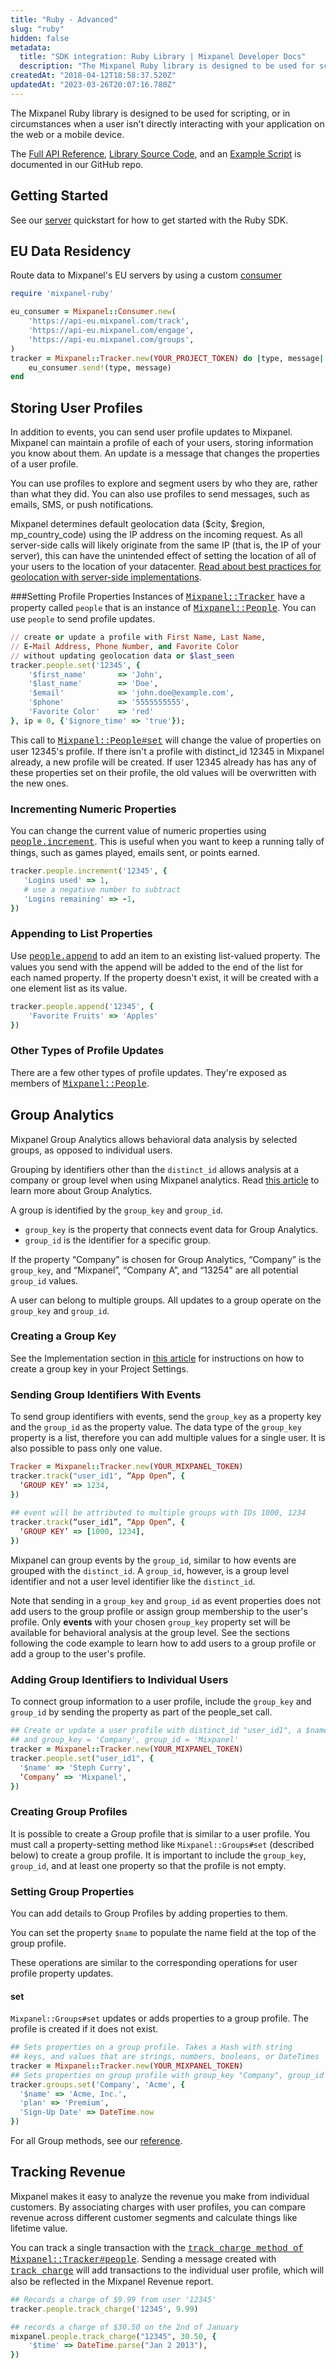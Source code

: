 ```yaml
---
title: "Ruby - Advanced"
slug: "ruby"
hidden: false
metadata: 
  title: "SDK integration: Ruby Library | Mixpanel Developer Docs"
  description: "The Mixpanel Ruby library is designed to be used for scripting, or in circumstances when a user isn't directly interacting with your application. Learn more here."
createdAt: "2018-04-12T18:58:37.520Z"
updatedAt: "2023-03-26T20:07:16.780Z"
---
```

The Mixpanel Ruby library is designed to be used for scripting, or in circumstances when a user isn't directly interacting with your application on the web or a mobile device.

The [Full API Reference](http://mixpanel.github.io/mixpanel-ruby), [Library Source Code](https://github.com/mixpanel/mixpanel-ruby), and an [Example Script](https://github.com/mixpanel/mixpanel-ruby/tree/master/demo) is documented in our GitHub repo.

## Getting Started
See our [server](doc:server) quickstart for how to get started with the Ruby SDK.

## EU Data Residency

Route data to Mixpanel's EU servers by using a custom [consumer](http://mixpanel.github.io/mixpanel-ruby/Mixpanel/Consumer.html)

```ruby
require 'mixpanel-ruby'

eu_consumer = Mixpanel::Consumer.new(
    'https://api-eu.mixpanel.com/track',
    'https://api-eu.mixpanel.com/engage',
    'https://api-eu.mixpanel.com/groups',
)
tracker = Mixpanel::Tracker.new(YOUR_PROJECT_TOKEN) do |type, message|
    eu_consumer.send!(type, message)
end
```

## Storing User Profiles

In addition to events, you can send user profile updates to Mixpanel. Mixpanel can maintain a profile of each of your users, storing information you know about them. An update is a message that changes the properties of a user profile.

You can use profiles to explore and segment users by who they are, rather than what they did. You can also use profiles to send messages, such as emails, SMS, or push notifications.

Mixpanel determines default geolocation data ($city, $region, mp_country_code) using the IP address on the incoming request. As all server-side calls will likely originate from the same IP (that is, the IP of your server), this can have the unintended effect of setting the location of all of your users to the location of your datacenter. [Read about best practices for geolocation with server-side implementations](https://mixpanel.com/blog/2014/09/08/everything-about-server-side-updates/).

###Setting Profile Properties
Instances of <a style="font-family: courier" href="http://mixpanel.github.io/mixpanel-ruby/Mixpanel/Tracker.html">Mixpanel::Tracker</a> have a property called `people` that is an instance of <a style="font-family: courier" href="http://mixpanel.github.io/mixpanel-ruby/Mixpanel/People.html">Mixpanel::People</a>. You can use `people` to send profile updates.

```ruby
// create or update a profile with First Name, Last Name,
// E-Mail Address, Phone Number, and Favorite Color
// without updating geolocation data or $last_seen
tracker.people.set('12345', {
    '$first_name'       => 'John',
    '$last_name'        => 'Doe',
    '$email'            => 'john.doe@example.com',
    '$phone'            => '5555555555',
    'Favorite Color'    => 'red'
}, ip = 0, {'$ignore_time' => 'true'});
```

This call to <a style="font-family: courier" href="http://mixpanel.github.io/mixpanel-ruby/Mixpanel/People.html#method-i-set">Mixpanel::People#set</a> will change the value of properties on user 12345's profile. If there isn't a profile with distinct_id 12345 in Mixpanel already, a new profile will be created. If user 12345 already has has any of these properties set on their profile, the old values will be overwritten with the new ones.

### Incrementing Numeric Properties
You can change the current value of numeric properties using <a style="font-family: courier" href="http://mixpanel.github.io/mixpanel-ruby/Mixpanel/People.html#method-i-increment">people.increment</a>. This is useful when you want to keep a running tally of things, such as games played, emails sent, or points earned.

```ruby
tracker.people.increment('12345', {
   'Logins used' => 1,
   # use a negative number to subtract
   'Logins remaining' => -1,
})
```

### Appending to List Properties
Use <a style="font-family: courier" href="http://mixpanel.github.io/mixpanel-ruby/Mixpanel/People.html#method-i-append">people.append</a> to add an item to an existing list-valued property. The values you send with the append will be added to the end of the list for each named property. If the property doesn't exist, it will be created with a one element list as its value.

```ruby
tracker.people.append('12345', {
    'Favorite Fruits' => 'Apples'
})
```

### Other Types of Profile Updates
There are a few other types of profile updates. They're exposed as members of <a style="font-family: courier" href="http://mixpanel.github.io/mixpanel-ruby/Mixpanel/People.html">Mixpanel::People</a>.


## Group Analytics

Mixpanel Group Analytics allows behavioral data analysis by selected groups, as opposed to individual users.

Grouping by identifiers other than the `distinct_id` allows analysis at a company or group level when using Mixpanel analytics. Read [this article](/analysis/advanced/group-analytics) to learn more about Group Analytics.

A group is identified by the `group_key` and `group_id`.
* `group_key` is the property that connects event data for Group Analytics.
* `group_id` is the identifier for a specific group.

If the property “Company” is chosen for Group Analytics, “Company” is the `group_key`, and “Mixpanel”, “Company A”, and “13254” are all potential `group_id` values. 

A user can belong to multiple groups. All updates to a group operate on the `group_key` and `group_id`.

### Creating a Group Key
See the Implementation section in [this article](/analysis/advanced/group-analytics) for instructions on how to create a group key in your Project Settings.

### Sending Group Identifiers With Events
To send group identifiers with events, send the `group_key` as a property key and the `group_id` as the property value. The data type of the `group_key` property is a list, therefore you can add multiple values for a single user. It is also possible to pass only one value.

```ruby
Tracker = Mixpanel::Tracker.new(YOUR_MIXPANEL_TOKEN)
tracker.track("user_id1", “App Open”, {
  ‘GROUP KEY’ => 1234,
})
 
## event will be attributed to multiple groups with IDs 1000, 1234
tracker.track(“user_id1”, “App Open”, {
  ‘GROUP KEY’ => [1000, 1234],
})
```

Mixpanel can group events by the `group_id`, similar to how events are grouped with the `distinct_id`. A `group_id`, however, is a group level identifier and not a user level identifier like the `distinct_id`. 

Note that sending in a `group_key` and `group_id` as event properties does not add users to the group profile or assign group membership to the user's profile. Only **events** with your chosen `group_key` property set will be available for behavioral analysis at the group level. See the sections following the code example to learn how to add users to a group profile or add a group to the user's profile.

### Adding Group Identifiers to Individual Users
To connect group information to a user profile, include the `group_key` and `group_id` by sending the property as part of the people_set call. 

```ruby
## Create or update a user profile with distinct_id "user_id1", a $name property,
## and group_key = 'Company', group_id = 'Mixpanel'
tracker = Mixpanel::Tracker.new(YOUR_MIXPANEL_TOKEN)
tracker.people.set("user_id1", {
  '$name' => 'Steph Curry',
  ‘Company’ => 'Mixpanel',
})
```

### Creating Group Profiles
It is possible to create a Group profile that is similar to a user profile. You must call a property-setting method like `Mixpanel::Groups#set` (described below) to create a group profile. It is important to include the `group_key`, `group_id`, and at least one property so that the profile is not empty. 

### Setting Group Properties
You can add details to Group Profiles by adding properties to them.

You can set the property `$name` to populate the name field at the top of the group profile.

These operations are similar to the corresponding operations for user profile property updates.

#### set
`Mixpanel::Groups#set` updates or adds properties to a group profile. The profile is created if it does not exist.

```ruby
## Sets properties on a group profile. Takes a Hash with string
## keys, and values that are strings, numbers, booleans, or DateTimes
tracker = Mixpanel::Tracker.new(YOUR_MIXPANEL_TOKEN)
## Sets properties on group profile with group_key "Company", group_id "Acme"
tracker.groups.set('Company', 'Acme', {
  '$name' => 'Acme, Inc.',
  'plan' => 'Premium',
  'Sign-Up Date' => DateTime.now
})
```

For all Group methods, see our [reference](http://mixpanel.github.io/mixpanel-ruby/Mixpanel/Groups.html).


## Tracking Revenue

Mixpanel makes it easy to analyze the revenue you make from individual customers. By associating charges with user profiles, you can compare revenue across different customer segments and calculate things like lifetime value.

You can track a single transaction with the <a style="font-family: courier" href="http://mixpanel.github.io/mixpanel-ruby/Mixpanel/People.html#method-i-track_charge">track_charge method of Mixpanel::Tracker#people</a>. Sending a message created with <a style="font-family: courier" href="http://mixpanel.github.io/mixpanel-ruby/Mixpanel/People.html#method-i-track_charge">track_charge</a> will add transactions to the individual user profile, which will also be reflected in the Mixpanel Revenue report.

```ruby
## Records a charge of $9.99 from user '12345'
tracker.people.track_charge('12345', 9.99)

## records a charge of $30.50 on the 2nd of January
mixpanel.people.track_charge("12345", 30.50, {
    '$time' => DateTime.parse("Jan 2 2013"),
})
```
